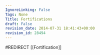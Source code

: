 ```yaml
---
IgnoreLinking: False
Tags: None
Title: Fortifications
draft: False
revision_date: 2014-07-31 18:41:43+00:00
revision_id: 28494
---
```


#REDIRECT [[Fortification]]